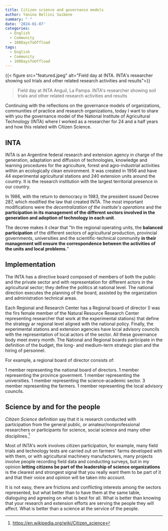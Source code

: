 ```yaml
---
title: Citizen science and governance models
author: Yanina Bellini Saibene
summary: " "
date: '2024-01-07'
categories:
  - English
  - Community
  - 100DaysToOffload
tags:
  - English
  - Community
  - 100DaysToOffload
---
```


{{< figure src="featured.jpeg" alt="Field day at INTA. INTA's researcher showing soil trials and other related research activities and results">}}

> Field day at INTA Anguil, La Pampa. INTA's researcher showing soil trials and other related research activities and results


Continuing with the reflections on the governance models of organizations, communities of practice and research organizations, today I want to share with you the governance model of the National Institute of Agricultural Technology (INTA) where I worked as a researcher for 24 and a half years and how this related with Citizen Science.

## INTA 

INTA is an Argentine federal research and extension agency in charge of the generation, adaptation and diffusion of technologies, knowledge and learning procedures for the agriculture, forest and agro-industrial activities within an ecologically clean environment. It was created in 1956 and have 44 experimental agricultural stations and 240 extension units around the country.  It is the research institution with the largest territorial presence in our country. 

In 1986, with the return to democracy in 1983, the president issued Decree 287, which modified the law that created INTA. The most important modifications were the _decentralization of the institute's operations_ and the **participation in its management of the different sectors involved in the generation and adoption of technology in each unit**.

The decree makes it clear that "In the regional operating units, the **balanced participation** of the different sectors of agricultural production, provincial governments, universities and the scientific-technical community **in their management will ensure the correspondence between the activities of the units and local problems.**" 

## Implementation

The INTA has a directive board composed of members of both the public and the private sector and with representation for different actors in the agricultural sector; they define the politics at national level. The national direction executes the planning of the board, assisted by the organization and administration technical areas.

Each Regional and Research Center has a Regional board of director (I was the firs female member of the Natural Resource Research Center representing researcher that work at the experimental stations) that define the strategy ar regional level aligned with the national policy. Finally, the experimental stations and extension agencies have local advisory councils with the representation of local actors of the sector. All these governance body meet every month.  The National and Regional boards participate in the definition of the budget, the long- and medium-term strategic plan and the hiring of personnel. 

For example, a regional board of director consists of:

1 member representing the national board of directors.
1 member representing the province goverment.
1 member representing the universities.
1 member representing the science-academic sector.
3 member representing the farmers.
1 member representing the local advisory councils.

## Science by and for the people

_Citizen Science_ definition say that it is research conducted with participation from the general public, or amateur/nonprofessional researchers or participants for science, social science and many other disciplines.[^1]

Most of INTA's work involves citizen participation, for example, many field trials and technology tests are carried out on farmers' farms developed with with them, or with agricultural machinery manufacturers, many projects involve people recording field data and conducting surveys, but in my opinion **letting citizens be part of the leadership of science organizations** is the clearest and strongest signal that you really want them to be part of it and that their voice and opinion will be taken into account. 

It is not easy, there are frictions and conflicting interests among the sectors represented, but what better than to have them at the same table, dialoguing and agreeing on what is best for all.  What is better than knowing that your research and extension efforts are serving the people they will affect. What is better than a science at the service of the people. 

[^1]: https://en.wikipedia.org/wiki/Citizen_science
